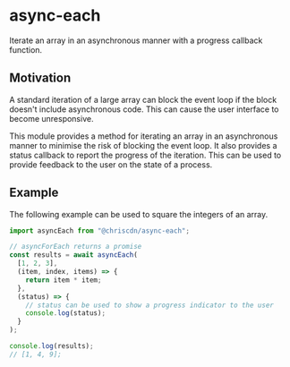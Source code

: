 # async-each

Iterate an array in an asynchronous manner with a progress callback function.

## Motivation

A standard iteration of a large array can block the event loop if the block doesn't include asynchronous code. This can cause the user interface to become unresponsive.

This module provides a method for iterating an array in an asynchronous manner to minimise the risk of blocking the event loop. It also provides a status callback to report the progress of the iteration. This can be used to provide feedback to the user on the state of a process.

## Example

The following example can be used to square the integers of an array.

```js
import asyncEach from "@chriscdn/async-each";

// asyncForEach returns a promise
const results = await asyncEach(
  [1, 2, 3],
  (item, index, items) => {
    return item * item;
  },
  (status) => {
    // status can be used to show a progress indicator to the user
    console.log(status);
  }
);

console.log(results);
// [1, 4, 9];
```
